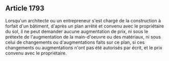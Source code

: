 Article 1793
----
Lorsqu'un architecte ou un entrepreneur s'est chargé de la construction à
forfait d'un bâtiment, d'après un plan arrêté et convenu avec le propriétaire du
sol, il ne peut demander aucune augmentation de prix, ni sous le prétexte de
l'augmentation de la main-d'oeuvre ou des matériaux, ni sous celui de
changements ou d'augmentations faits sur ce plan, si ces changements ou
augmentations n'ont pas été autorisés par écrit, et le prix convenu avec le
propriétaire.
